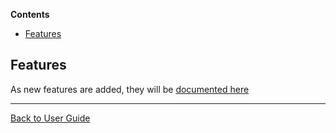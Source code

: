 <!-- START doctoc generated TOC please keep comment here to allow auto update -->
<!-- DON'T EDIT THIS SECTION, INSTEAD RE-RUN doctoc TO UPDATE -->
**Contents**

- [Features](#features)

<!-- END doctoc generated TOC please keep comment here to allow auto update -->

## Features 

As new features are added, they will be [documented here](Features.md)


---

[Back to User Guide](/doc/README.md#top)